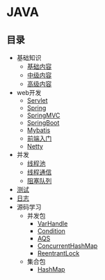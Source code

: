 # JAVA

## 目录

- 基础知识
  - [基础内容](基础知识/基础内容.md)
  - [中级内容](基础知识/中级内容.md)
  - [高级内容](高级内容.md)
- web开发
  - [Servlet](web开发/javaweb.md)
  - [Spring](web开发/Spring.md)
  - [SpringMVC](web开发/springMVC.md)
  - [SpringBoot](web开发/springboot.md)
  - [Mybatis](web开发/Mybatis.md)
  - [前端入门](web开发/前端.md)
  - [Netty](web开发/Netty.md)
- 并发
  - [线程池](并发/线程池.md)
  - [线程通信](并发/线程通信.md)
  - [阻塞队列](并发/阻塞队列.md)
- [测试](测试/README.md)
- [日志](日志/README.md)
- 源码学习
  - 并发包
    - [VarHandle](源码学习/并发/VarHandle.md)
    - [Condition](源码学习/并发/Condition.md)
    - [AQS](源码学习/并发/AbstractQueuedSynchronizer.md)
    - [ConcurrentHashMap](源码学习/并发/ConcurrentHashMap.md)
    - [ReentrantLock](源码学习/并发/ReentrantLock.md)
  - 集合包
    - [HashMap](源码学习/集合/HashMap.md)